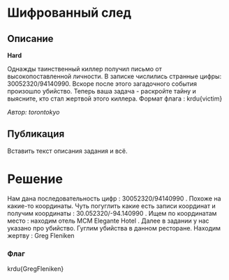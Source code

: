 # Шифрованный след

## Описание

**Hard**

Однажды таинственный киллер получил письмо от высокопоставленной личности. В записке числились странные цифры: 30052320/94140990. Вскоре после этого загадочного события произошло убийство. Теперь ваша задача - раскройте тайну и выясните, кто стал жертвой этого киллера. Формат флага : krdu{victim}

*Автор: torontokyo*

## Публикация

Вставить текст описания задания и всё.

# Решение

Нам дана последовательность цифр : 30052320/94140990 . Похоже на какие-то координаты. Чуть погуглить какие есть записи координат и получим координаты : 30.052320/-94.140990 .
Ищем по координатам место : находим отель MCM Elegante Hotel .
Далее в задании у нас указано про убийство. Гуглим убийства в данном ресторане. Находим жертву :  Greg Fleniken

### Флаг

krdu{GregFleniken}